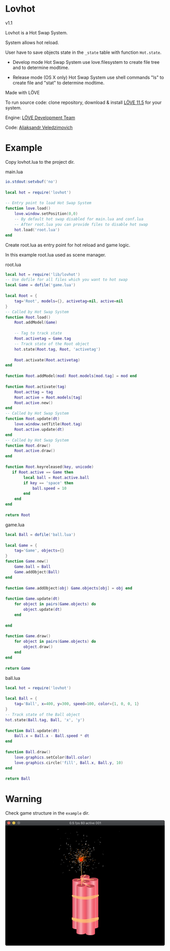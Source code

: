 # Lovhot

v1.1

Lovhot is a Hot Swap System.

System allows hot reload.

User have to save objects state in the `_state` table with function `Hot.state`.

- Develop mode
Hot Swap System use love.filesystem to create file tree and to determine modtime.

- Release mode (OS X only)
Hot Swap System use shell commands "ls" to create file and "stat" to determine modtime.

Made with LÖVE

To run source code: clone repository, download & install [LÖVE 11.5](https://love2d.org) for your system.

Engine: [LÖVE Development Team](https://love2d.org/)

Code: [Aliaksandr Veledzimovich](https://twitter.com/veledzimovich)

# Example

Copy lovhot.lua to the project dir.

main.lua

``` lua
io.stdout:setvbuf('no')

local hot = require('lovhot')

-- Entry point to load Hot Swap System
function love.load()
    love.window.setPosition(0,0)
    -- By default hot swap disabled for main.lua and conf.lua
    -- After root.lua you can provide files to disable hot swap
    hot.load('root.lua')
end
```

Create root.lua as entry point for hot reload and game logic.

In this example root.lua used as scene manager.

root.lua
``` lua
local hot = require('lib/lovhot')
-- Use dofile for all files which you want to hot swap
local Game = dofile('game.lua')

local Root = {
    tag='Root', models={}, activetag=nil, active=nil
}
-- Called by Hot Swap System
function Root.load()
    Root.addModel(Game)

    -- Tag to track state
    Root.activetag = Game.tag
    -- Track state of the Root object
    hot.state(Root.tag, Root, 'activetag')

    Root.activate(Root.activetag)
end

function Root.addModel(mod) Root.models[mod.tag] = mod end

function Root.activate(tag)
    Root.acttag = tag
    Root.active = Root.models[tag]
    Root.active.new()
end
-- Called by Hot Swap System
function Root.update(dt)
    love.window.setTitle(Root.tag)
    Root.active.update(dt)
end
-- Called by Hot Swap System
function Root.draw()
    Root.active.draw()
end

function Root.keyreleased(key, unicode)
   if Root.active == Game then
        local ball = Root.active.ball
        if key == 'space' then
            ball.speed = 10
        end
    end
end

return Root
```

game.lua
``` lua
local Ball = dofile('ball.lua')

local Game = {
    tag='Game', objects={}
}
function Game.new()
    Game.ball = Ball
    Game.addObject(Ball)
end

function Game.addObject(obj) Game.objects[obj] = obj end

function Game.update(dt)
    for object in pairs(Game.objects) do
        object.update(dt)
    end

end

function Game.draw()
    for object in pairs(Game.objects) do
        object.draw()
    end
end

return Game
```

ball.lua
``` lua
local hot = require('lovhot')

local Ball = {
    tag='Ball', x=400, y=300, speed=100, color={1, 0, 0, 1}
}
-- Track state of the Ball object
hot.state(Ball.tag, Ball, 'x', 'y')

function Ball.update(dt)
    Ball.x = Ball.x - Ball.speed * dt
end

function Ball.draw()
    love.graphics.setColor(Ball.color)
    love.graphics.circle('fill', Ball.x, Ball.y, 10)
end

return Ball
```

# Warning

Check game structure in the `example` dir.

![Screenshot](screenshot/screenshot1.png)
